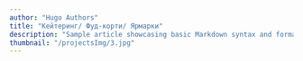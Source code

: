 ```yaml
---
author: "Hugo Authors"
title: "Кейтеринг/ Фуд-корти/ Ярмарки"
description: "Sample article showcasing basic Markdown syntax and formatting for HTML elements."
thumbnail: "/projectsImg/3.jpg"
---
```



